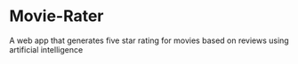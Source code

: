 # Movie-Rater
A web app that generates five star rating for movies based on reviews using artificial intelligence
